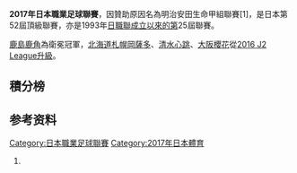**2017年日本職業足球聯賽**，因贊助原因名為明治安田生命甲組聯賽\[1\]，是日本第52屆頂級聯賽，亦是1993年[日職聯成立以來的第](https://zh.wikipedia.org/wiki/日職聯 "wikilink")25屆聯賽。

[鹿島鹿角](../Page/鹿島鹿角.md "wikilink")為衛冕冠軍，[北海道札幌岡薩多](../Page/北海道札幌岡薩多.md "wikilink")、[清水心跳](../Page/清水心跳.md "wikilink")、[大阪櫻花](../Page/大阪櫻花.md "wikilink")從[2016 J2 League升級](https://zh.wikipedia.org/wiki/2016_J2_League "wikilink")。

## 積分榜

## 参考资料

[Category:日本職業足球聯賽](https://zh.wikipedia.org/wiki/Category:日本職業足球聯賽 "wikilink") [Category:2017年日本體育](https://zh.wikipedia.org/wiki/Category:2017年日本體育 "wikilink")

1.